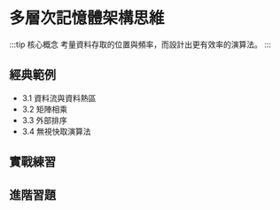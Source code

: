 # 多層次記憶體架構思維

:::tip 核心概念
考量資料存取的位置與頻率，而設計出更有效率的演算法。
:::

## 經典範例

* 3.1 資料流與資料熱區
* 3.2 矩陣相乘
* 3.3 外部排序
* 3.4 無視快取演算法

## 實戰練習

## 進階習題